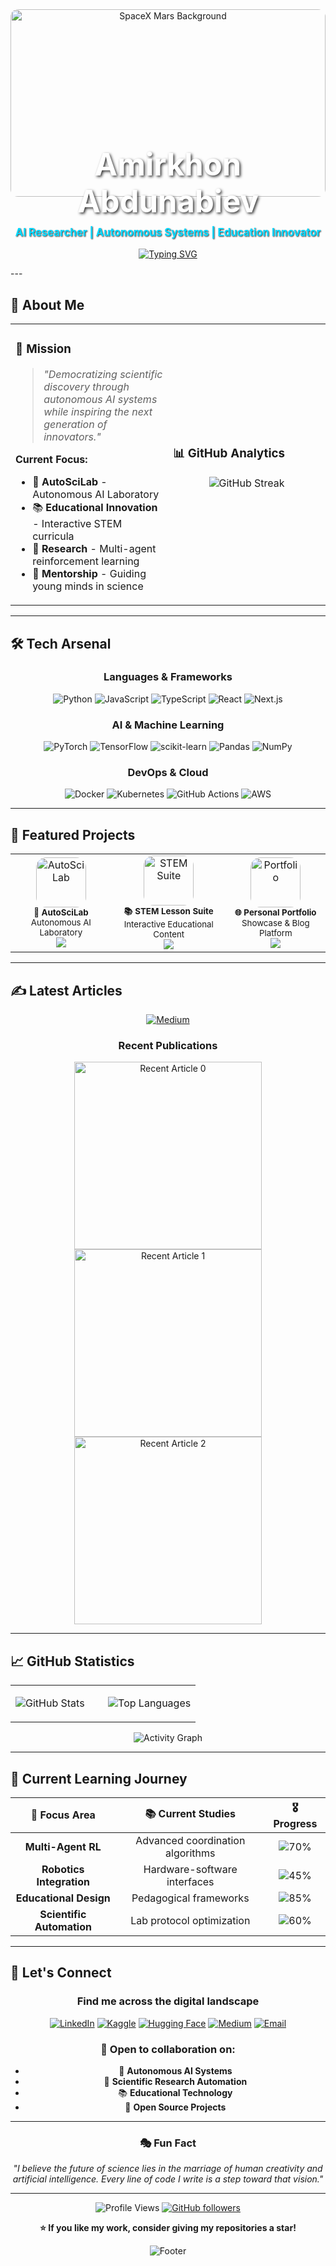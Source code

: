 <div align="center">

<img src="https://media.licdn.com/dms/image/v2/D4E3DAQH7WfLIqo1HXg/image-scale_191_1128/image-scale_191_1128/0/1681253525945/spacex_cover?e=1748930400&v=beta&t=f7XWVz3Nq7bGzBixbUhAs74utFZwwl_qaqbmftPJmxU" alt="SpaceX Mars Background" width="100%" style="max-height: 300px; object-fit: cover; border-radius: 12px;"/>

<div style="position: relative; margin-top: -150px; z-index: 10;">
  <h1 style="color: white; font-size: 3.5em; text-shadow: 2px 2px 4px rgba(0,0,0,0.8); margin-bottom: 10px;">Amirkhon Abdunabiev</h1>
  <h3 style="color: #00D9FF; font-size: 1.2em; text-shadow: 1px 1px 2px rgba(0,0,0,0.8); margin-top: 0;">AI Researcher | Autonomous Systems | Education Innovator</h3>
</div>

[![Typing SVG](https://readme-typing-svg.herokuapp.com?font=JetBrains+Mono&size=24&duration=3000&pause=1000&color=D2691E&center=true&vCenter=true&width=600&lines=Building+Autonomous+AI+Systems+%F0%9F%A4%96;Crafting+Educational+Experiences+%F0%9F%93%9A;Exploring+the+Future+of+Science+%F0%9F%94%AC;Welcome+to+my+GitHub+Profile!+%E2%9C%A8)](https://git.io/typing-svg)

</div>
</div>
---

## 🚀 About Me

<table>
<tr>
<td width="50%">

### 🎯 **Mission**
> *"Democratizing scientific discovery through autonomous AI systems while inspiring the next generation of innovators."*

**Current Focus:**
- 🧪 **AutoSciLab** - Autonomous AI Laboratory
- 📚 **Educational Innovation** - Interactive STEM curricula
- 🔬 **Research** - Multi-agent reinforcement learning
- 🌱 **Mentorship** - Guiding young minds in science

</td>
<td width="50%">

### 📊 **GitHub Analytics**
<div align="center">

![GitHub Streak](https://github-readme-streak-stats.herokuapp.com/?user=walleeva2018&theme=tokyonight&hide_border=true&background=0D1117&stroke=00D9FF&ring=00D9FF&fire=FF6B6B&currStreakLabel=00D9FF)

</div>
</td>
</tr>
</table>

---

## 🛠️ **Tech Arsenal**

<div align="center">

### **Languages & Frameworks**
![Python](https://img.shields.io/badge/Python-3776AB?style=for-the-badge&logo=python&logoColor=white)
![JavaScript](https://img.shields.io/badge/JavaScript-F7DF1E?style=for-the-badge&logo=javascript&logoColor=black)
![TypeScript](https://img.shields.io/badge/TypeScript-007ACC?style=for-the-badge&logo=typescript&logoColor=white)
![React](https://img.shields.io/badge/React-20232A?style=for-the-badge&logo=react&logoColor=61DAFB)
![Next.js](https://img.shields.io/badge/Next.js-000000?style=for-the-badge&logo=next.js&logoColor=white)

### **AI & Machine Learning**
![PyTorch](https://img.shields.io/badge/PyTorch-EE4C2C?style=for-the-badge&logo=pytorch&logoColor=white)
![TensorFlow](https://img.shields.io/badge/TensorFlow-FF6F00?style=for-the-badge&logo=tensorflow&logoColor=white)
![scikit-learn](https://img.shields.io/badge/scikit--learn-F7931E?style=for-the-badge&logo=scikit-learn&logoColor=white)
![Pandas](https://img.shields.io/badge/Pandas-150458?style=for-the-badge&logo=pandas&logoColor=white)
![NumPy](https://img.shields.io/badge/NumPy-013243?style=for-the-badge&logo=numpy&logoColor=white)

### **DevOps & Cloud**
![Docker](https://img.shields.io/badge/Docker-2496ED?style=for-the-badge&logo=docker&logoColor=white)
![Kubernetes](https://img.shields.io/badge/Kubernetes-326CE5?style=for-the-badge&logo=kubernetes&logoColor=white)
![GitHub Actions](https://img.shields.io/badge/GitHub_Actions-2088FF?style=for-the-badge&logo=github-actions&logoColor=white)
![AWS](https://img.shields.io/badge/AWS-232F3E?style=for-the-badge&logo=amazon-aws&logoColor=white)

</div>

---

## 🎯 **Featured Projects**

<div align="center">

<table>
<tr>
<td align="center">
<a href="#">
<img src="https://github.com/user-attachments/assets/robot-lab-icon" alt="AutoSciLab" width="80" height="80" style="border-radius: 16px;"/>
</a>
<br>
<sub><b>🧪 AutoSciLab</b></sub>
<br>
<sub>Autonomous AI Laboratory</sub>
<br>
<img src="https://img.shields.io/badge/Status-In%20Development-yellow?style=flat-square"/>
</td>
<td align="center">
<a href="#">
<img src="https://github.com/user-attachments/assets/education-icon" alt="STEM Suite" width="80" height="80" style="border-radius: 16px;"/>
</a>
<br>
<sub><b>📚 STEM Lesson Suite</b></sub>
<br>
<sub>Interactive Educational Content</sub>
<br>
<img src="https://img.shields.io/badge/Status-Active-brightgreen?style=flat-square"/>
</td>
<td align="center">
<a href="#">
<img src="https://github.com/user-attachments/assets/portfolio-icon" alt="Portfolio" width="80" height="80" style="border-radius: 16px;"/>
</a>
<br>
<sub><b>🌐 Personal Portfolio</b></sub>
<br>
<sub>Showcase & Blog Platform</sub>
<br>
<img src="https://img.shields.io/badge/Status-Live-success?style=flat-square"/>
</td>
</tr>
</table>

</div>

---

## ✍️ **Latest Articles**

<div align="center">

[![Medium](https://img.shields.io/badge/Medium-12100E?style=for-the-badge&logo=medium&logoColor=white)](https://medium.com/@amirkhon.abdunabiev)

### Recent Publications

<a target="_blank" href="https://github-readme-medium-recent-article.vercel.app/medium/@amirkhon.abdunabiev/0">
  <img src="https://github-readme-medium-recent-article.vercel.app/medium/@amirkhon.abdunabiev/0" alt="Recent Article 0" width="300">
</a>

<a target="_blank" href="https://github-readme-medium-recent-article.vercel.app/medium/@amirkhon.abdunabiev/1">
  <img src="https://github-readme-medium-recent-article.vercel.app/medium/@amirkhon.abdunabiev/1" alt="Recent Article 1" width="300">
</a>

<a target="_blank" href="https://github-readme-medium-recent-article.vercel.app/medium/@amirkhon.abdunabiev/2">
  <img src="https://github-readme-medium-recent-article.vercel.app/medium/@amirkhon.abdunabiev/2" alt="Recent Article 2" width="300">
</a>

</div>

---

## 📈 **GitHub Statistics**

<div align="center">

<table>
<tr>
<td width="50%">

![GitHub Stats](https://github-readme-stats.vercel.app/api?username=walleeva2018&show_icons=true&theme=tokyonight&hide_border=true&bg_color=0D1117&title_color=00D9FF&icon_color=00D9FF&text_color=ffffff)

</td>
<td width="50%">

![Top Languages](https://github-readme-stats.vercel.app/api/top-langs/?username=walleeva2018&layout=compact&theme=tokyonight&hide_border=true&bg_color=0D1117&title_color=00D9FF&text_color=ffffff)

</td>
</tr>
</table>

![Activity Graph](https://github-readme-activity-graph.vercel.app/graph?username=walleeva2018&theme=tokyo-night&hide_border=true&bg_color=0D1117&color=00D9FF&line=00D9FF&point=FF6B6B)

</div>

---

## 🌱 **Current Learning Journey**

<div align="center">

| 🎯 **Focus Area** | 📚 **Current Studies** | 🎖️ **Progress** |
|:---:|:---:|:---:|
| **Multi-Agent RL** | Advanced coordination algorithms | ![70%](https://progress-bar.dev/70?color=00D9FF) |
| **Robotics Integration** | Hardware-software interfaces | ![45%](https://progress-bar.dev/45?color=FF6B6B) |
| **Educational Design** | Pedagogical frameworks | ![85%](https://progress-bar.dev/85?color=4CAF50) |
| **Scientific Automation** | Lab protocol optimization | ![60%](https://progress-bar.dev/60?color=FFC107) |

</div>

---

## 🤝 **Let's Connect**

<div align="center">

### Find me across the digital landscape

[![LinkedIn](https://img.shields.io/badge/LinkedIn-0077B5?style=for-the-badge&logo=linkedin&logoColor=white)](https://www.linkedin.com/in/your-profile)
[![Kaggle](https://img.shields.io/badge/Kaggle-20BEFF?style=for-the-badge&logo=kaggle&logoColor=white)](https://www.kaggle.com/your-kaggle-profile)
[![Hugging Face](https://img.shields.io/badge/🤗%20Hugging%20Face-FFD21E?style=for-the-badge&logoColor=black)](https://huggingface.co/your-huggingface-profile)
[![Medium](https://img.shields.io/badge/Medium-12100E?style=for-the-badge&logo=medium&logoColor=white)](https://medium.com/@amirkhon.abdunabiev)
[![Email](https://img.shields.io/badge/Email-D14836?style=for-the-badge&logo=gmail&logoColor=white)](mailto:your.email@example.com)

### 💬 Open to collaboration on:
- 🤖 **Autonomous AI Systems**
- 🔬 **Scientific Research Automation**
- 📚 **Educational Technology**
- 🌟 **Open Source Projects**

</div>

---

<div align="center">

### 🎭 Fun Fact
*"I believe the future of science lies in the marriage of human creativity and artificial intelligence. Every line of code I write is a step toward that vision."*

---

![Profile Views](https://komarev.com/ghpvc/?username=walleeva2018&style=for-the-badge&color=00D9FF)
[![GitHub followers](https://img.shields.io/github/followers/walleeva2018?style=for-the-badge&color=00D9FF)](https://github.com/walleeva2018)

**⭐ If you like my work, consider giving my repositories a star!**

![Footer](https://capsule-render.vercel.app/api?type=waving&color=gradient&customColorList=6,11,20&height=100&section=footer)

</div>
